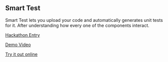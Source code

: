 ## Smart Test
Smart Test lets you upload your code and automatically generates unit tests for it. After understanding how every one of the components interact.

[Hackathon Entry](https://devpost.com/software/smart-test)

[Demo Video](https://youtu.be/zo3CZQRZDMQ?si=6N_YAQ5sQ6JQMK85)

[Try it out online](https://smarttest-m38d.onrender.com)
